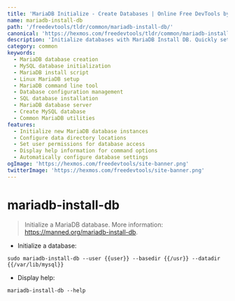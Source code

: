 ```yaml
---
title: 'MariaDB Initialize - Create Databases | Online Free DevTools by Hexmos'
name: mariadb-install-db
path: '/freedevtools/tldr/common/mariadb-install-db/'
canonical: 'https://hexmos.com/freedevtools/tldr/common/mariadb-install-db/'
description: 'Initialize databases with MariaDB Install DB. Quickly set up new MariaDB instances and configure data directories. Free online tool, no registration required.'
category: common
keywords:
  - MariaDB database creation
  - MySQL database initialization
  - MariaDB install script
  - Linux MariaDB setup
  - MariaDB command line tool
  - Database configuration management
  - SQL database installation
  - MariaDB database server
  - Create MySQL database
  - Common MariaDB utilities
features:
  - Initialize new MariaDB database instances
  - Configure data directory locations
  - Set user permissions for database access
  - Display help information for command options
  - Automatically configure database settings
ogImage: 'https://hexmos.com/freedevtools/site-banner.png'
twitterImage: 'https://hexmos.com/freedevtools/site-banner.png'
---
```


# mariadb-install-db

> Initialize a MariaDB database.
> More information: <https://manned.org/mariadb-install-db>.

- Initialize a database:

`sudo mariadb-install-db --user {{user}} --basedir {{/usr}} --datadir {{/var/lib/mysql}}`

- Display help:

`mariadb-install-db --help`
